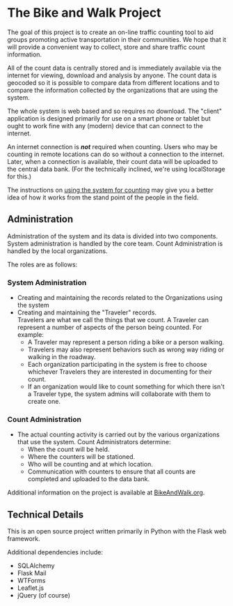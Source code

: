 # The Bike and Walk Project

The goal of this project is to create an on-line traffic counting tool to aid groups promoting 
active transportation in their communities. We hope that it will provide a convenient way 
to collect, store and share traffic count information.

All of the count data is centrally stored and is immediately available via the internet for viewing,
download and analysis by anyone. The count data is geocoded so it is possible to compare data from different 
locations and to compare the information collected by the organizations that are using the system.

The whole system is web based and so requires no download. The "client" application is designed
primarily for use on a smart phone or tablet but ought to work fine with any (modern) device that can connect
to the internet. 

An internet connection is _**not**_ required when counting. Users who may be counting in remote locations can
do so without a connection to the internet. Later, when a connection is available, their count data will be uploaded 
to the central data bank. (For the technically inclined, we're using localStorage for this.)

The instructions on [using the system for counting](http://bikeandwalk.org/help/counting/) may give you a
better idea of how it works from the stand point of the people in the field.

## Administration
Administration of the system and its data is divided into two components. System administration is handled by the
core team. Count Administration is handled by the local organizations.

The roles are as follows:

### System Administration
* Creating and maintaining the records related to the Organizations using the system
* Creating and maintaining the "Traveler" records.  
Travelers are what we call the things that we count.
A Traveler can represent a number of aspects of the person being counted. For example:
	* A Traveler may represent a person riding a bike or a person walking. 
	* Travelers may also represent behaviors such as wrong way riding or walking in the roadway. 
	* Each organization participating in the system is free to choose whichever Travelers they are interested
	in documenting for their count. 
	* If an organization would like to count something for which there isn't a Traveler type, the system admins
	will collaborate with them to create one. 
	
### Count Administration
* The actual counting activity is carried out by the various organizations that use the system. Count Administrators
determine:
	* When the count will be held.
	* Where the counters will be stationed.
	* Who will be counting and at which location.
	* Communication with counters to ensure that all counts are completed and uploaded to the data bank.
	
Additional information on the project is available at [BikeAndWalk.org](http://bikeandwalk.org/).

## Technical Details

This is an open source project written primarily in Python with the Flask web framework.

Additional dependencies include:

* SQLAlchemy
* Flask Mail
* WTForms
* Leaflet.js
* jQuery (of course)